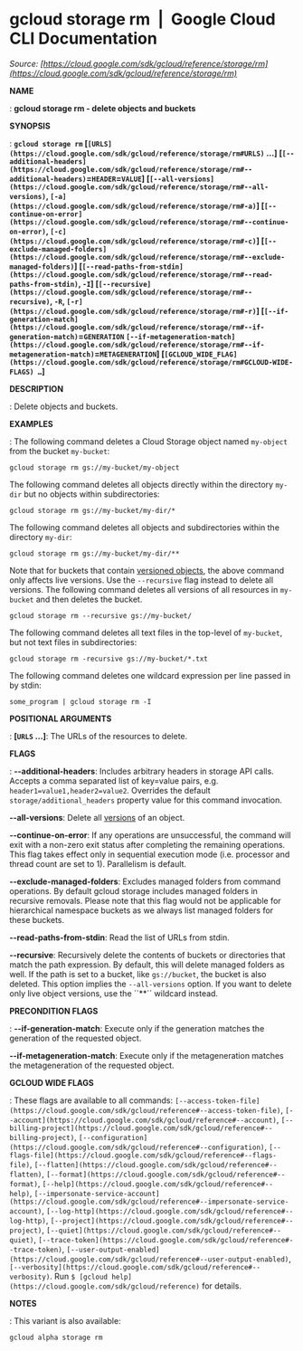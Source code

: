 # gcloud storage rm  |  Google Cloud CLI Documentation

*Source: [https://cloud.google.com/sdk/gcloud/reference/storage/rm](https://cloud.google.com/sdk/gcloud/reference/storage/rm)*

**NAME**

: **gcloud storage rm - delete objects and buckets**

**SYNOPSIS**

: **`gcloud storage rm` [`[URLS](https://cloud.google.com/sdk/gcloud/reference/storage/rm#URLS)` …] [`[--additional-headers](https://cloud.google.com/sdk/gcloud/reference/storage/rm#--additional-headers)`=`HEADER`=`VALUE`] [`[--all-versions](https://cloud.google.com/sdk/gcloud/reference/storage/rm#--all-versions)`, `[-a](https://cloud.google.com/sdk/gcloud/reference/storage/rm#-a)`] [`[--continue-on-error](https://cloud.google.com/sdk/gcloud/reference/storage/rm#--continue-on-error)`, `[-c](https://cloud.google.com/sdk/gcloud/reference/storage/rm#-c)`] [`[--exclude-managed-folders](https://cloud.google.com/sdk/gcloud/reference/storage/rm#--exclude-managed-folders)`] [`[--read-paths-from-stdin](https://cloud.google.com/sdk/gcloud/reference/storage/rm#--read-paths-from-stdin)`, `-I`] [`[--recursive](https://cloud.google.com/sdk/gcloud/reference/storage/rm#--recursive)`, `-R`, `[-r](https://cloud.google.com/sdk/gcloud/reference/storage/rm#-r)`] [`[--if-generation-match](https://cloud.google.com/sdk/gcloud/reference/storage/rm#--if-generation-match)`=`GENERATION` `[--if-metageneration-match](https://cloud.google.com/sdk/gcloud/reference/storage/rm#--if-metageneration-match)`=`METAGENERATION`] [`[GCLOUD_WIDE_FLAG](https://cloud.google.com/sdk/gcloud/reference/storage/rm#GCLOUD-WIDE-FLAGS) …`]**

**DESCRIPTION**

: Delete objects and buckets.

**EXAMPLES**

: The following command deletes a Cloud Storage object named
``my-object`` from the bucket
``my-bucket``:

```
gcloud storage rm gs://my-bucket/my-object
```

The following command deletes all objects directly within the directory
``my-dir`` but no objects within
subdirectories:

```
gcloud storage rm gs://my-bucket/my-dir/*
```

The following command deletes all objects and subdirectories within the
directory ``my-dir``:

```
gcloud storage rm gs://my-bucket/my-dir/**
```

Note that for buckets that contain [versioned
objects](https://cloud.google.com/storage/docs/object-versioning), the above command only affects live versions. Use the
`--recursive` flag instead to delete all versions.
The following command deletes all versions of all resources in
``my-bucket`` and then deletes the bucket.

```
gcloud storage rm --recursive gs://my-bucket/
```

The following command deletes all text files in the top-level of
``my-bucket``, but not text files in
subdirectories:

```
gcloud storage rm -recursive gs://my-bucket/*.txt
```

The following command deletes one wildcard expression per line passed in by
stdin:

```
some_program | gcloud storage rm -I
```

**POSITIONAL ARGUMENTS**

: **[`URLS` …]**:
The URLs of the resources to delete.

**FLAGS**

: **--additional-headers**:
Includes arbitrary headers in storage API calls. Accepts a comma separated list
of key=value pairs, e.g. `header1=value1,header2=value2`. Overrides
the default `storage/additional_headers` property value for this
command invocation.

**--all-versions**:
Delete all [versions](https://cloud.google.com/storage/docs/object-versioning) of
an object.

**--continue-on-error**:
If any operations are unsuccessful, the command will exit with a non-zero exit
status after completing the remaining operations. This flag takes effect only in
sequential execution mode (i.e. processor and thread count are set to 1).
Parallelism is default.

**--exclude-managed-folders**:
Excludes managed folders from command operations. By default gcloud storage
includes managed folders in recursive removals. Please note that this flag would
not be applicable for hierarchical namespace buckets as we always list managed
folders for these buckets.

**--read-paths-from-stdin**:
Read the list of URLs from stdin.

**--recursive**:
Recursively delete the contents of buckets or directories that match the path
expression. By default, this will delete managed folders as well. If the path is
set to a bucket, like ``gs://bucket``, the
bucket is also deleted. This option implies the `--all-versions`
option. If you want to delete only live object versions, use the
``**´´ wildcard instead.

**PRECONDITION FLAGS**

: **--if-generation-match**:
Execute only if the generation matches the generation of the requested object.

**--if-metageneration-match**:
Execute only if the metageneration matches the metageneration of the requested
object.

**GCLOUD WIDE FLAGS**

: These flags are available to all commands: `[--access-token-file](https://cloud.google.com/sdk/gcloud/reference#--access-token-file)`,
`[--account](https://cloud.google.com/sdk/gcloud/reference#--account)`, `[--billing-project](https://cloud.google.com/sdk/gcloud/reference#--billing-project)`,
`[--configuration](https://cloud.google.com/sdk/gcloud/reference#--configuration)`,
`[--flags-file](https://cloud.google.com/sdk/gcloud/reference#--flags-file)`,
`[--flatten](https://cloud.google.com/sdk/gcloud/reference#--flatten)`, `[--format](https://cloud.google.com/sdk/gcloud/reference#--format)`, `[--help](https://cloud.google.com/sdk/gcloud/reference#--help)`, `[--impersonate-service-account](https://cloud.google.com/sdk/gcloud/reference#--impersonate-service-account)`,
`[--log-http](https://cloud.google.com/sdk/gcloud/reference#--log-http)`,
`[--project](https://cloud.google.com/sdk/gcloud/reference#--project)`, `[--quiet](https://cloud.google.com/sdk/gcloud/reference#--quiet)`, `[--trace-token](https://cloud.google.com/sdk/gcloud/reference#--trace-token)`, `[--user-output-enabled](https://cloud.google.com/sdk/gcloud/reference#--user-output-enabled)`,
`[--verbosity](https://cloud.google.com/sdk/gcloud/reference#--verbosity)`.
Run `$ [gcloud help](https://cloud.google.com/sdk/gcloud/reference)` for details.

**NOTES**

: This variant is also available:

```
gcloud alpha storage rm
```